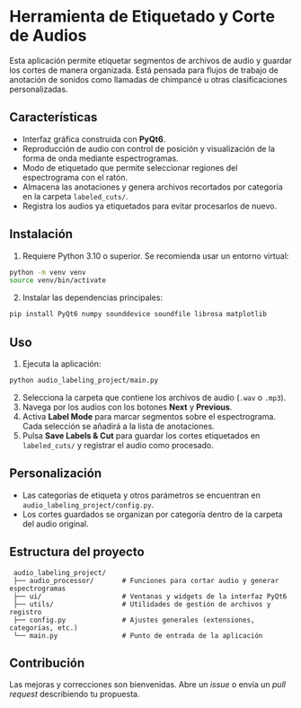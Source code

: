 # Herramienta de Etiquetado y Corte de Audios

Esta aplicación permite etiquetar segmentos de archivos de audio y guardar los cortes de manera organizada. Está pensada para flujos de trabajo de anotación de sonidos como llamadas de chimpancé u otras clasificaciones personalizadas.

## Características

- Interfaz gráfica construida con **PyQt6**.
- Reproducción de audio con control de posición y visualización de la forma de onda mediante espectrogramas.
- Modo de etiquetado que permite seleccionar regiones del espectrograma con el ratón.
- Almacena las anotaciones y genera archivos recortados por categoría en la carpeta `labeled_cuts/`.
- Registra los audios ya etiquetados para evitar procesarlos de nuevo.

## Instalación

1. Requiere Python 3.10 o superior. Se recomienda usar un entorno virtual:

```bash
python -m venv venv
source venv/bin/activate
```

2. Instalar las dependencias principales:

```bash
pip install PyQt6 numpy sounddevice soundfile librosa matplotlib
```

## Uso

1. Ejecuta la aplicación:

```bash
python audio_labeling_project/main.py
```

2. Selecciona la carpeta que contiene los archivos de audio (`.wav` o `.mp3`).
3. Navega por los audios con los botones **Next** y **Previous**.
4. Activa **Label Mode** para marcar segmentos sobre el espectrograma. Cada selección se añadirá a la lista de anotaciones.
5. Pulsa **Save Labels & Cut** para guardar los cortes etiquetados en `labeled_cuts/` y registrar el audio como procesado.

## Personalización

- Las categorías de etiqueta y otros parámetros se encuentran en `audio_labeling_project/config.py`.
- Los cortes guardados se organizan por categoría dentro de la carpeta del audio original.

## Estructura del proyecto

```
 audio_labeling_project/
 ├── audio_processor/       # Funciones para cortar audio y generar espectrogramas
 ├── ui/                    # Ventanas y widgets de la interfaz PyQt6
 ├── utils/                 # Utilidades de gestión de archivos y registro
 ├── config.py              # Ajustes generales (extensiones, categorías, etc.)
 └── main.py                # Punto de entrada de la aplicación
```

## Contribución

Las mejoras y correcciones son bienvenidas. Abre un *issue* o envía un *pull request* describiendo tu propuesta.

